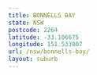 ```yaml
---
title: BONNELLS BAY
state: NSW
postcode: 2264
latitude: -33.106675
longitude: 151.533807
url: /nsw/bonnells-bay/
layout: suburb
---
```


